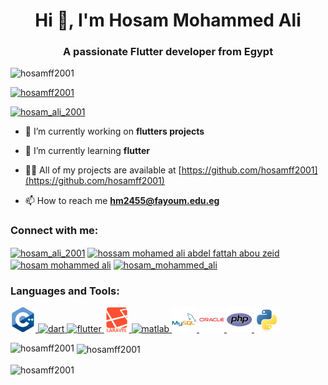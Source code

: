 <h1 align="center">Hi 👋, I'm Hosam Mohammed Ali</h1>
<h3 align="center">A passionate Flutter developer from Egypt</h3>

<p align="left"> <img src="https://komarev.com/ghpvc/?username=hosamff2001&label=Profile%20views&color=0e75b6&style=flat" alt="hosamff2001" /> </p>

<p align="left"> <a href="https://github.com/ryo-ma/github-profile-trophy"><img src="https://github-profile-trophy.vercel.app/?username=hosamff2001" alt="hosamff2001" /></a> </p>

<p align="left"> <a href="https://twitter.com/hosam_ali_2001" target="blank"><img src="https://img.shields.io/twitter/follow/hosam_ali_2001?logo=twitter&style=for-the-badge" alt="hosam_ali_2001" /></a> </p>

- 🔭 I’m currently working on **flutters projects**

- 🌱 I’m currently learning **flutter**

- 👨‍💻 All of my projects are available at [https://github.com/hosamff2001](https://github.com/hosamff2001)

- 📫 How to reach me **hm2455@fayoum.edu.eg**

<h3 align="left">Connect with me:</h3>
<p align="left">
<a href="https://twitter.com/hosam_ali_2001" target="blank"><img align="center" src="https://raw.githubusercontent.com/rahuldkjain/github-profile-readme-generator/master/src/images/icons/Social/twitter.svg" alt="hosam_ali_2001" height="30" width="40" /></a>
<a href="https://linkedin.com/in/hossam mohamed ali abdel fattah abou zeid" target="blank"><img align="center" src="https://raw.githubusercontent.com/rahuldkjain/github-profile-readme-generator/master/src/images/icons/Social/linked-in-alt.svg" alt="hossam mohamed ali abdel fattah abou zeid" height="30" width="40" /></a>
<a href="https://fb.com/hosam mohammed ali" target="blank"><img align="center" src="https://raw.githubusercontent.com/rahuldkjain/github-profile-readme-generator/master/src/images/icons/Social/facebook.svg" alt="hosam mohammed ali" height="30" width="40" /></a>
<a href="https://instagram.com/hosam_mohammed_ali" target="blank"><img align="center" src="https://raw.githubusercontent.com/rahuldkjain/github-profile-readme-generator/master/src/images/icons/Social/instagram.svg" alt="hosam_mohammed_ali" height="30" width="40" /></a>
</p>

<h3 align="left">Languages and Tools:</h3>
<p align="left"> <a href="https://www.w3schools.com/cpp/" target="_blank" rel="noreferrer"> <img src="https://raw.githubusercontent.com/devicons/devicon/master/icons/cplusplus/cplusplus-original.svg" alt="cplusplus" width="40" height="40"/> </a> <a href="https://dart.dev" target="_blank" rel="noreferrer"> <img src="https://www.vectorlogo.zone/logos/dartlang/dartlang-icon.svg" alt="dart" width="40" height="40"/> </a> <a href="https://flutter.dev" target="_blank" rel="noreferrer"> <img src="https://www.vectorlogo.zone/logos/flutterio/flutterio-icon.svg" alt="flutter" width="40" height="40"/> </a> <a href="https://laravel.com/" target="_blank" rel="noreferrer"> <img src="https://raw.githubusercontent.com/devicons/devicon/master/icons/laravel/laravel-plain-wordmark.svg" alt="laravel" width="40" height="40"/> </a> <a href="https://www.mathworks.com/" target="_blank" rel="noreferrer"> <img src="https://upload.wikimedia.org/wikipedia/commons/2/21/Matlab_Logo.png" alt="matlab" width="40" height="40"/> </a> <a href="https://www.mysql.com/" target="_blank" rel="noreferrer"> <img src="https://raw.githubusercontent.com/devicons/devicon/master/icons/mysql/mysql-original-wordmark.svg" alt="mysql" width="40" height="40"/> </a> <a href="https://www.oracle.com/" target="_blank" rel="noreferrer"> <img src="https://raw.githubusercontent.com/devicons/devicon/master/icons/oracle/oracle-original.svg" alt="oracle" width="40" height="40"/> </a> <a href="https://www.php.net" target="_blank" rel="noreferrer"> <img src="https://raw.githubusercontent.com/devicons/devicon/master/icons/php/php-original.svg" alt="php" width="40" height="40"/> </a> <a href="https://www.python.org" target="_blank" rel="noreferrer"> <img src="https://raw.githubusercontent.com/devicons/devicon/master/icons/python/python-original.svg" alt="python" width="40" height="40"/> </a> </p>

<p><img align="left" src="https://github-readme-stats.vercel.app/api/top-langs?username=hosamff2001&show_icons=true&locale=en&layout=compact" alt="hosamff2001" /></p>

<p>&nbsp;<img align="center" src="https://github-readme-stats.vercel.app/api?username=hosamff2001&show_icons=true&locale=en" alt="hosamff2001" /></p>

<p><img align="center" src="https://github-readme-streak-stats.herokuapp.com/?user=hosamff2001&" alt="hosamff2001" /></p>


